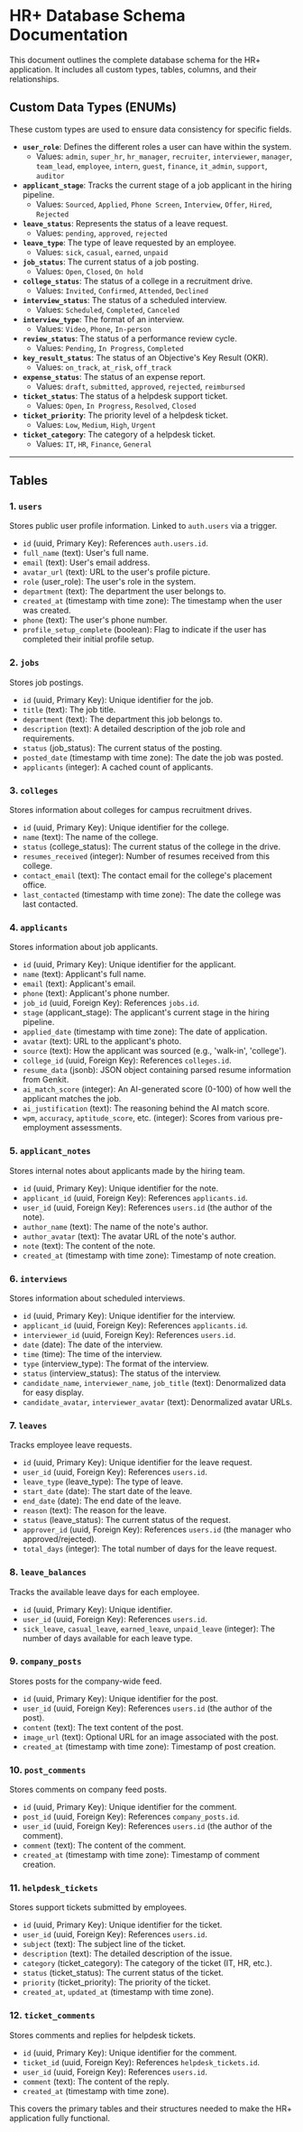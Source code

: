 
# HR+ Database Schema Documentation

This document outlines the complete database schema for the HR+ application. It includes all custom types, tables, columns, and their relationships.

## Custom Data Types (ENUMs)

These custom types are used to ensure data consistency for specific fields.

- **`user_role`**: Defines the different roles a user can have within the system.
  - Values: `admin`, `super_hr`, `hr_manager`, `recruiter`, `interviewer`, `manager`, `team_lead`, `employee`, `intern`, `guest`, `finance`, `it_admin`, `support`, `auditor`
- **`applicant_stage`**: Tracks the current stage of a job applicant in the hiring pipeline.
  - Values: `Sourced`, `Applied`, `Phone Screen`, `Interview`, `Offer`, `Hired`, `Rejected`
- **`leave_status`**: Represents the status of a leave request.
  - Values: `pending`, `approved`, `rejected`
- **`leave_type`**: The type of leave requested by an employee.
  - Values: `sick`, `casual`, `earned`, `unpaid`
- **`job_status`**: The current status of a job posting.
  - Values: `Open`, `Closed`, `On hold`
- **`college_status`**: The status of a college in a recruitment drive.
  - Values: `Invited`, `Confirmed`, `Attended`, `Declined`
- **`interview_status`**: The status of a scheduled interview.
  - Values: `Scheduled`, `Completed`, `Canceled`
- **`interview_type`**: The format of an interview.
  - Values: `Video`, `Phone`, `In-person`
- **`review_status`**: The status of a performance review cycle.
  - Values: `Pending`, `In Progress`, `Completed`
- **`key_result_status`**: The status of an Objective's Key Result (OKR).
  - Values: `on_track`, `at_risk`, `off_track`
- **`expense_status`**: The status of an expense report.
  - Values: `draft`, `submitted`, `approved`, `rejected`, `reimbursed`
- **`ticket_status`**: The status of a helpdesk support ticket.
  - Values: `Open`, `In Progress`, `Resolved`, `Closed`
- **`ticket_priority`**: The priority level of a helpdesk ticket.
  - Values: `Low`, `Medium`, `High`, `Urgent`
- **`ticket_category`**: The category of a helpdesk ticket.
  - Values: `IT`, `HR`, `Finance`, `General`

---

## Tables

### 1. `users`
Stores public user profile information. Linked to `auth.users` via a trigger.
- `id` (uuid, Primary Key): References `auth.users.id`.
- `full_name` (text): User's full name.
- `email` (text): User's email address.
- `avatar_url` (text): URL to the user's profile picture.
- `role` (user_role): The user's role in the system.
- `department` (text): The department the user belongs to.
- `created_at` (timestamp with time zone): The timestamp when the user was created.
- `phone` (text): The user's phone number.
- `profile_setup_complete` (boolean): Flag to indicate if the user has completed their initial profile setup.

### 2. `jobs`
Stores job postings.
- `id` (uuid, Primary Key): Unique identifier for the job.
- `title` (text): The job title.
- `department` (text): The department this job belongs to.
- `description` (text): A detailed description of the job role and requirements.
- `status` (job_status): The current status of the posting.
- `posted_date` (timestamp with time zone): The date the job was posted.
- `applicants` (integer): A cached count of applicants.

### 3. `colleges`
Stores information about colleges for campus recruitment drives.
- `id` (uuid, Primary Key): Unique identifier for the college.
- `name` (text): The name of the college.
- `status` (college_status): The current status of the college in the drive.
- `resumes_received` (integer): Number of resumes received from this college.
- `contact_email` (text): The contact email for the college's placement office.
- `last_contacted` (timestamp with time zone): The date the college was last contacted.

### 4. `applicants`
Stores information about job applicants.
- `id` (uuid, Primary Key): Unique identifier for the applicant.
- `name` (text): Applicant's full name.
- `email` (text): Applicant's email.
- `phone` (text): Applicant's phone number.
- `job_id` (uuid, Foreign Key): References `jobs.id`.
- `stage` (applicant_stage): The applicant's current stage in the hiring pipeline.
- `applied_date` (timestamp with time zone): The date of application.
- `avatar` (text): URL to the applicant's photo.
- `source` (text): How the applicant was sourced (e.g., 'walk-in', 'college').
- `college_id` (uuid, Foreign Key): References `colleges.id`.
- `resume_data` (jsonb): JSON object containing parsed resume information from Genkit.
- `ai_match_score` (integer): An AI-generated score (0-100) of how well the applicant matches the job.
- `ai_justification` (text): The reasoning behind the AI match score.
- `wpm`, `accuracy`, `aptitude_score`, etc. (integer): Scores from various pre-employment assessments.

### 5. `applicant_notes`
Stores internal notes about applicants made by the hiring team.
- `id` (uuid, Primary Key): Unique identifier for the note.
- `applicant_id` (uuid, Foreign Key): References `applicants.id`.
- `user_id` (uuid, Foreign Key): References `users.id` (the author of the note).
- `author_name` (text): The name of the note's author.
- `author_avatar` (text): The avatar URL of the note's author.
- `note` (text): The content of the note.
- `created_at` (timestamp with time zone): Timestamp of note creation.

### 6. `interviews`
Stores information about scheduled interviews.
- `id` (uuid, Primary Key): Unique identifier for the interview.
- `applicant_id` (uuid, Foreign Key): References `applicants.id`.
- `interviewer_id` (uuid, Foreign Key): References `users.id`.
- `date` (date): The date of the interview.
- `time` (time): The time of the interview.
- `type` (interview_type): The format of the interview.
- `status` (interview_status): The status of the interview.
- `candidate_name`, `interviewer_name`, `job_title` (text): Denormalized data for easy display.
- `candidate_avatar`, `interviewer_avatar` (text): Denormalized avatar URLs.

### 7. `leaves`
Tracks employee leave requests.
- `id` (uuid, Primary Key): Unique identifier for the leave request.
- `user_id` (uuid, Foreign Key): References `users.id`.
- `leave_type` (leave_type): The type of leave.
- `start_date` (date): The start date of the leave.
- `end_date` (date): The end date of the leave.
- `reason` (text): The reason for the leave.
- `status` (leave_status): The current status of the request.
- `approver_id` (uuid, Foreign Key): References `users.id` (the manager who approved/rejected).
- `total_days` (integer): The total number of days for the leave request.

### 8. `leave_balances`
Tracks the available leave days for each employee.
- `id` (uuid, Primary Key): Unique identifier.
- `user_id` (uuid, Foreign Key): References `users.id`.
- `sick_leave`, `casual_leave`, `earned_leave`, `unpaid_leave` (integer): The number of days available for each leave type.

### 9. `company_posts`
Stores posts for the company-wide feed.
- `id` (uuid, Primary Key): Unique identifier for the post.
- `user_id` (uuid, Foreign Key): References `users.id` (the author of the post).
- `content` (text): The text content of the post.
- `image_url` (text): Optional URL for an image associated with the post.
- `created_at` (timestamp with time zone): Timestamp of post creation.

### 10. `post_comments`
Stores comments on company feed posts.
- `id` (uuid, Primary Key): Unique identifier for the comment.
- `post_id` (uuid, Foreign Key): References `company_posts.id`.
- `user_id` (uuid, Foreign Key): References `users.id` (the author of the comment).
- `comment` (text): The content of the comment.
- `created_at` (timestamp with time zone): Timestamp of comment creation.

### 11. `helpdesk_tickets`
Stores support tickets submitted by employees.
- `id` (uuid, Primary Key): Unique identifier for the ticket.
- `user_id` (uuid, Foreign Key): References `users.id`.
- `subject` (text): The subject line of the ticket.
- `description` (text): The detailed description of the issue.
- `category` (ticket_category): The category of the ticket (IT, HR, etc.).
- `status` (ticket_status): The current status of the ticket.
- `priority` (ticket_priority): The priority of the ticket.
- `created_at`, `updated_at` (timestamp with time zone).

### 12. `ticket_comments`
Stores comments and replies for helpdesk tickets.
- `id` (uuid, Primary Key): Unique identifier for the comment.
- `ticket_id` (uuid, Foreign Key): References `helpdesk_tickets.id`.
- `user_id` (uuid, Foreign Key): References `users.id`.
- `comment` (text): The content of the reply.
- `created_at` (timestamp with time zone).

This covers the primary tables and their structures needed to make the HR+ application fully functional.
